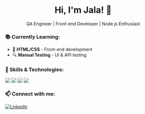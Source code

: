 <h1 align="center">Hi, I'm Jala! 👋</h1>
<p align="center">
   QA Engineer | Front-end Developer | Node.js Enthusiast
</p>

### 📚 Currently Learning:
- 🌱 **HTML/CSS** - Front-end development  
- 🔍 **Manual Testing** - UI & API testing
  

### 🚀 Skills & Technologies:
<p align="left">
  <img src="https://img.shields.io/badge/Postman-FF6C37?style=for-the-badge&logo=postman&logoColor=white" />
  <img src="https://img.shields.io/badge/GitHub-181717?style=for-the-badge&logo=github&logoColor=white" />
  <img src="https://img.shields.io/badge/HTML5-E34F26?style=for-the-badge&logo=html5&logoColor=white" />
  <img src="https://img.shields.io/badge/CSS3-1572B6?style=for-the-badge&logo=css3&logoColor=white" />
</p>


### 📫 Connect with me:
[![LinkedIn](https://img.shields.io/badge/LinkedIn-0077B5?style=for-the-badge&logo=linkedin&logoColor=white)](https://linkedin.com/in/jalahashimli)
